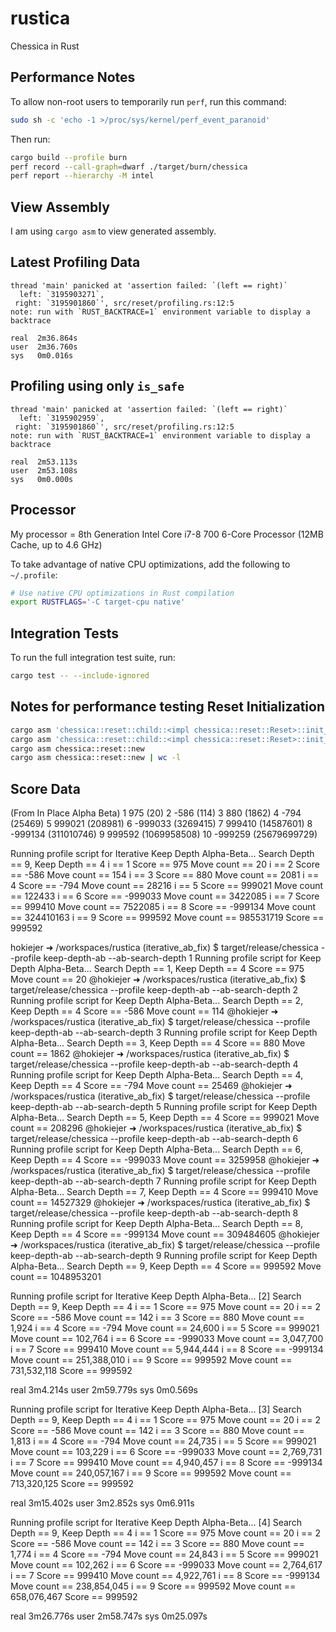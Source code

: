 # rustica

Chessica in Rust

## Performance Notes

To allow non-root users to temporarily run `perf`, run this command:

```bash
sudo sh -c 'echo -1 >/proc/sys/kernel/perf_event_paranoid'
```

Then run:

```bash
cargo build --profile burn
perf record --call-graph=dwarf ./target/burn/chessica
perf report --hierarchy -M intel
```

## View Assembly

I am using `cargo asm` to view generated assembly.

## Latest Profiling Data

```text
thread 'main' panicked at 'assertion failed: `(left == right)`
  left: `3195903271`,
 right: `3195901860`', src/reset/profiling.rs:12:5
note: run with `RUST_BACKTRACE=1` environment variable to display a backtrace

real  2m36.864s
user  2m36.760s
sys   0m0.016s
```

## Profiling using only `is_safe`

```text
thread 'main' panicked at 'assertion failed: `(left == right)`
  left: `3195902959`,
 right: `3195901860`', src/reset/profiling.rs:12:5
note: run with `RUST_BACKTRACE=1` environment variable to display a backtrace

real  2m53.113s
user  2m53.108s
sys   0m0.000s
```

## Processor

My processor = 8th Generation Intel Core i7-8 700 6-Core Processor (12MB Cache, up to 4.6 GHz)

To take advantage of native CPU optimizations, add the following to `~/.profile`:

```bash
# Use native CPU optimizations in Rust compilation
export RUSTFLAGS='-C target-cpu native'
```

## Integration Tests

To run the full integration test suite, run:

```bash
cargo test -- --include-ignored
```

## Notes for performance testing Reset Initialization

```bash
cargo asm 'chessica::reset::child::<impl chessica::reset::Reset>::init_child'
cargo asm 'chessica::reset::child::<impl chessica::reset::Reset>::init_child' | wc -l
cargo asm chessica::reset::new
cargo asm chessica::reset::new | wc -l
```

## Score Data

(From In Place Alpha Beta)
1      975          (20)
2     -586         (114)
3      880        (1862)
4     -794       (25469)
5   999021      (208981)
6  -999033     (3269415)
7   999410    (14587601)
8  -999134   (311010746)
9   999592  (1069958508)
10 -999259 (25679699729)

Running profile script for Iterative Keep Depth Alpha-Beta...
Search Depth == 9, Keep Depth == 4
i == 1
Score == 975
Move count == 20
i == 2
Score == -586
Move count == 154
i == 3
Score == 880
Move count == 2081
i == 4
Score == -794
Move count == 28216
i == 5
Score == 999021
Move count == 122433
i == 6
Score == -999033
Move count == 3422085
i == 7
Score == 999410
Move count == 7522085
i == 8
Score == -999134
Move count == 324410163
i == 9
Score == 999592
Move count == 985531719
Score == 999592

hokiejer ➜ /workspaces/rustica (iterative_ab_fix) $ target/release/chessica --profile keep-depth-ab --ab-search-depth 1
Running profile script for Keep Depth Alpha-Beta...
Search Depth == 1, Keep Depth == 4
Score == 975  Move count == 20
@hokiejer ➜ /workspaces/rustica (iterative_ab_fix) $ target/release/chessica --profile keep-depth-ab --ab-search-depth 2
Running profile script for Keep Depth Alpha-Beta...
Search Depth == 2, Keep Depth == 4
Score == -586  Move count == 114
@hokiejer ➜ /workspaces/rustica (iterative_ab_fix) $ target/release/chessica --profile keep-depth-ab --ab-search-depth 3
Running profile script for Keep Depth Alpha-Beta...
Search Depth == 3, Keep Depth == 4
Score == 880  Move count == 1862
@hokiejer ➜ /workspaces/rustica (iterative_ab_fix) $ target/release/chessica --profile keep-depth-ab --ab-search-depth 4
Running profile script for Keep Depth Alpha-Beta...
Search Depth == 4, Keep Depth == 4
Score == -794  Move count == 25469
@hokiejer ➜ /workspaces/rustica (iterative_ab_fix) $ target/release/chessica --profile keep-depth-ab --ab-search-depth 5
Running profile script for Keep Depth Alpha-Beta...
Search Depth == 5, Keep Depth == 4
Score == 999021  Move count == 208296
@hokiejer ➜ /workspaces/rustica (iterative_ab_fix) $ target/release/chessica --profile keep-depth-ab --ab-search-depth 6
Running profile script for Keep Depth Alpha-Beta...
Search Depth == 6, Keep Depth == 4
Score == -999033  Move count == 3259958
@hokiejer ➜ /workspaces/rustica (iterative_ab_fix) $ target/release/chessica --profile keep-depth-ab --ab-search-depth 7
Running profile script for Keep Depth Alpha-Beta...
Search Depth == 7, Keep Depth == 4
Score == 999410  Move count == 14527329
@hokiejer ➜ /workspaces/rustica (iterative_ab_fix) $ target/release/chessica --profile keep-depth-ab --ab-search-depth 8
Running profile script for Keep Depth Alpha-Beta...
Search Depth == 8, Keep Depth == 4
Score == -999134  Move count == 309484605
@hokiejer ➜ /workspaces/rustica (iterative_ab_fix) $ target/release/chessica --profile keep-depth-ab --ab-search-depth 9
Running profile script for Keep Depth Alpha-Beta...
Search Depth == 9, Keep Depth == 4
Score == 999592  Move count == 1048953201

Running profile script for Iterative Keep Depth Alpha-Beta... [2]
Search Depth == 9, Keep Depth == 4
i == 1
Score == 975
Move count == 20
i == 2
Score == -586
Move count == 142
i == 3
Score == 880
Move count == 1,924
i == 4
Score == -794
Move count == 24,600
i == 5
Score == 999021
Move count == 102,764
i == 6
Score == -999033
Move count == 3,047,700
i == 7
Score == 999410
Move count == 5,944,444
i == 8
Score == -999134
Move count == 251,388,010
i == 9
Score == 999592
Move count == 731,532,118
Score == 999592

real    3m4.214s
user    2m59.779s
sys     0m0.569s

Running profile script for Iterative Keep Depth Alpha-Beta... [3]
Search Depth == 9, Keep Depth == 4
i == 1
Score == 975
Move count == 20
i == 2
Score == -586
Move count == 142
i == 3
Score == 880
Move count == 1,813
i == 4
Score == -794
Move count == 24,735
i == 5
Score == 999021
Move count == 103,229
i == 6
Score == -999033
Move count == 2,769,731
i == 7
Score == 999410
Move count == 4,940,457
i == 8
Score == -999134
Move count == 240,057,167
i == 9
Score == 999592
Move count == 713,320,125
Score == 999592

real    3m15.402s
user    3m2.852s
sys     0m6.911s

Running profile script for Iterative Keep Depth Alpha-Beta... [4]
Search Depth == 9, Keep Depth == 4
i == 1
Score == 975
Move count == 20
i == 2
Score == -586
Move count == 142
i == 3
Score == 880
Move count == 1,774
i == 4
Score == -794
Move count == 24,843
i == 5
Score == 999021
Move count == 102,262
i == 6
Score == -999033
Move count == 2,764,617
i == 7
Score == 999410
Move count == 4,922,761
i == 8
Score == -999134
Move count == 238,854,045
i == 9
Score == 999592
Move count == 658,076,467
Score == 999592

real    3m26.776s
user    2m58.747s
sys     0m25.097s
